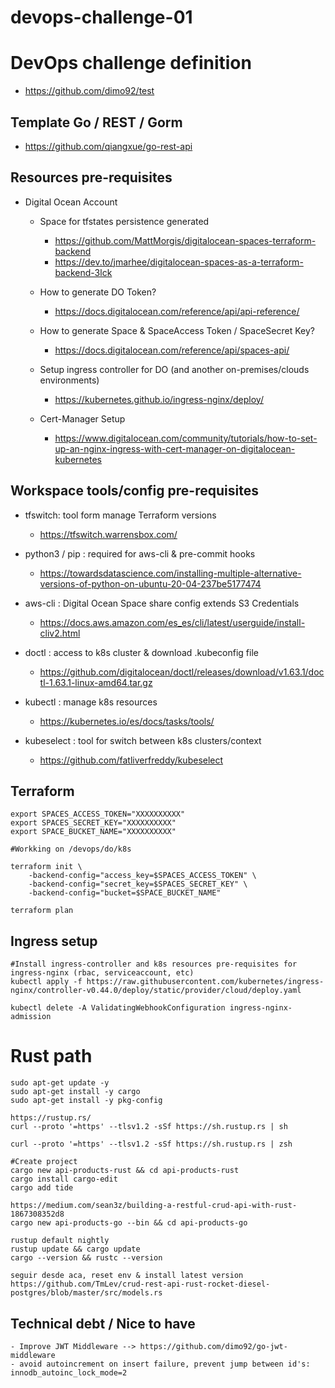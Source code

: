 # devops-challenge-01

# DevOps challenge definition
- https://github.com/dimo92/test


## Template Go / REST / Gorm
- https://github.com/qiangxue/go-rest-api


## Resources pre-requisites
- Digital Ocean Account

    - Space for tfstates persistence generated 
        - https://github.com/MattMorgis/digitalocean-spaces-terraform-backend
        - https://dev.to/jmarhee/digitalocean-spaces-as-a-terraform-backend-3lck

    - How to generate DO Token? 
        - https://docs.digitalocean.com/reference/api/api-reference/

    - How to generate Space & SpaceAccess Token / SpaceSecret Key? 
        - https://docs.digitalocean.com/reference/api/spaces-api/

    - Setup ingress controller for DO (and another on-premises/clouds environments)
        - https://kubernetes.github.io/ingress-nginx/deploy/
    - Cert-Manager Setup
        - https://www.digitalocean.com/community/tutorials/how-to-set-up-an-nginx-ingress-with-cert-manager-on-digitalocean-kubernetes
            
## Workspace tools/config pre-requisites
- tfswitch: tool form manage Terraform versions
    - https://tfswitch.warrensbox.com/

- python3 / pip : required for aws-cli & pre-commit hooks
    - https://towardsdatascience.com/installing-multiple-alternative-versions-of-python-on-ubuntu-20-04-237be5177474

- aws-cli : Digital Ocean Space share config extends S3 Credentials
    - https://docs.aws.amazon.com/es_es/cli/latest/userguide/install-cliv2.html

- doctl : access to k8s cluster & download .kubeconfig file
    - https://github.com/digitalocean/doctl/releases/download/v1.63.1/doctl-1.63.1-linux-amd64.tar.gz

- kubectl : manage k8s resources
    - https://kubernetes.io/es/docs/tasks/tools/

- kubeselect : tool for switch between k8s clusters/context
    - https://github.com/fatliverfreddy/kubeselect


## Terraform

```
export SPACES_ACCESS_TOKEN="XXXXXXXXXX"
export SPACES_SECRET_KEY="XXXXXXXXXX"
export SPACE_BUCKET_NAME="XXXXXXXXXX"

#Workking on /devops/do/k8s

terraform init \
	-backend-config="access_key=$SPACES_ACCESS_TOKEN" \
	-backend-config="secret_key=$SPACES_SECRET_KEY" \
	-backend-config="bucket=$SPACE_BUCKET_NAME"
	
terraform plan    
```

## Ingress setup

```
#Install ingress-controller and k8s resources pre-requisites for ingress-nginx (rbac, serviceaccount, etc)
kubectl apply -f https://raw.githubusercontent.com/kubernetes/ingress-nginx/controller-v0.44.0/deploy/static/provider/cloud/deploy.yaml

kubectl delete -A ValidatingWebhookConfiguration ingress-nginx-admission
```

# Rust path
```
sudo apt-get update -y
sudo apt-get install -y cargo
sudo apt-get install -y pkg-config

https://rustup.rs/
curl --proto '=https' --tlsv1.2 -sSf https://sh.rustup.rs | sh

curl --proto '=https' --tlsv1.2 -sSf https://sh.rustup.rs | zsh

#Create project
cargo new api-products-rust && cd api-products-rust
cargo install cargo-edit
cargo add tide

https://medium.com/sean3z/building-a-restful-crud-api-with-rust-1867308352d8
cargo new api-products-go --bin && cd api-products-go

rustup default nightly
rustup update && cargo update
cargo --version && rustc --version

seguir desde aca, reset env & install latest version
https://github.com/TmLev/crud-rest-api-rust-rocket-diesel-postgres/blob/master/src/models.rs
```

## Technical debt / Nice to have
    - Improve JWT Middleware --> https://github.com/dimo92/go-jwt-middleware
    - avoid autoincrement on insert failure, prevent jump between id's: innodb_autoinc_lock_mode=2

